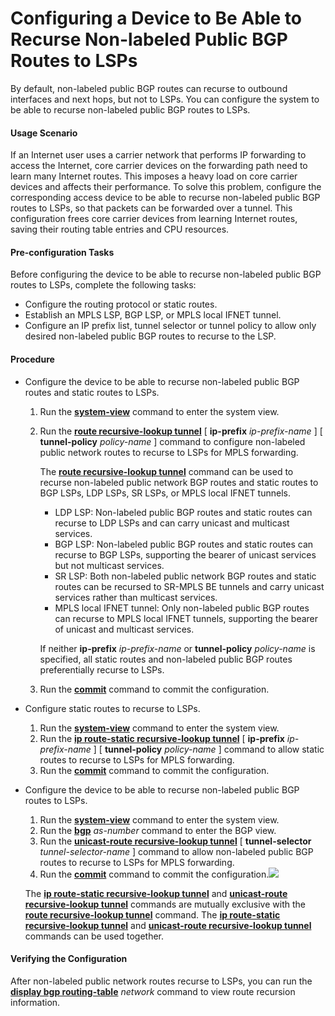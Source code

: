 Configuring a Device to Be Able to Recurse Non-labeled Public BGP Routes to LSPs
================================================================================

By default, non-labeled public BGP routes can recurse to outbound interfaces and next hops, but not to LSPs. You can configure the system to be able to recurse non-labeled public BGP routes to LSPs.

#### Usage Scenario

If an Internet user uses a carrier network that performs IP forwarding to access the Internet, core carrier devices on the forwarding path need to learn many Internet routes. This imposes a heavy load on core carrier devices and affects their performance. To solve this problem, configure the corresponding access device to be able to recurse non-labeled public BGP routes to LSPs, so that packets can be forwarded over a tunnel. This configuration frees core carrier devices from learning Internet routes, saving their routing table entries and CPU resources.


#### Pre-configuration Tasks

Before configuring the device to be able to recurse non-labeled public BGP routes to LSPs, complete the following tasks:

* Configure the routing protocol or static routes.
* Establish an MPLS LSP, BGP LSP, or MPLS local IFNET tunnel.
* Configure an IP prefix list, tunnel selector or tunnel policy to allow only desired non-labeled public BGP routes to recurse to the LSP.

#### Procedure

* Configure the device to be able to recurse non-labeled public BGP routes and static routes to LSPs.
  
  
  1. Run the [**system-view**](cmdqueryname=system-view) command to enter the system view.
  2. Run the [**route recursive-lookup tunnel**](cmdqueryname=route+recursive-lookup+tunnel) [ **ip-prefix** *ip-prefix-name* ] [ **tunnel-policy** *policy-name* ] command to configure non-labeled public network routes to recurse to LSPs for MPLS forwarding.
     
     The [**route recursive-lookup tunnel**](cmdqueryname=route+recursive-lookup+tunnel) command can be used to recurse non-labeled public network BGP routes and static routes to BGP LSPs, LDP LSPs, SR LSPs, or MPLS local IFNET tunnels.
     + LDP LSP: Non-labeled public BGP routes and static routes can recurse to LDP LSPs and can carry unicast and multicast services.
     + BGP LSP: Non-labeled public BGP routes and static routes can recurse to BGP LSPs, supporting the bearer of unicast services but not multicast services.
     + SR LSP: Both non-labeled public network BGP routes and static routes can be recursed to SR-MPLS BE tunnels and carry unicast services rather than multicast services.
     + MPLS local IFNET tunnel: Only non-labeled public BGP routes can recurse to MPLS local IFNET tunnels, supporting the bearer of unicast and multicast services.
     
     If neither **ip-prefix** *ip-prefix-name* or **tunnel-policy** *policy-name* is specified, all static routes and non-labeled public BGP routes preferentially recurse to LSPs.
  3. Run the [**commit**](cmdqueryname=commit) command to commit the configuration.
* Configure static routes to recurse to LSPs.
  
  
  1. Run the [**system-view**](cmdqueryname=system-view) command to enter the system view.
  2. Run the [**ip route-static recursive-lookup tunnel**](cmdqueryname=ip+route-static+recursive-lookup+tunnel) [ **ip-prefix** *ip-prefix-name* ] [ **tunnel-policy** *policy-name* ] command to allow static routes to recurse to LSPs for MPLS forwarding.
  3. Run the [**commit**](cmdqueryname=commit) command to commit the configuration.
* Configure the device to be able to recurse non-labeled public BGP routes to LSPs.
  
  
  1. Run the [**system-view**](cmdqueryname=system-view) command to enter the system view.
  2. Run the [**bgp**](cmdqueryname=bgp) *as-number* command to enter the BGP view.
  3. Run the [**unicast-route recursive-lookup tunnel**](cmdqueryname=unicast-route+recursive-lookup+tunnel) [ **tunnel-selector** *tunnel-selector-name* ] command to allow non-labeled public BGP routes to recurse to LSPs for MPLS forwarding.
  4. Run the [**commit**](cmdqueryname=commit) command to commit the configuration.![](../../../../public_sys-resources/note_3.0-en-us.png) 
  
  The [**ip route-static recursive-lookup tunnel**](cmdqueryname=ip+route-static+recursive-lookup+tunnel) and [**unicast-route recursive-lookup tunnel**](cmdqueryname=unicast-route+recursive-lookup+tunnel) commands are mutually exclusive with the [**route recursive-lookup tunnel**](cmdqueryname=route+recursive-lookup+tunnel) command. The [**ip route-static recursive-lookup tunnel**](cmdqueryname=ip+route-static+recursive-lookup+tunnel) and [**unicast-route recursive-lookup tunnel**](cmdqueryname=unicast-route+recursive-lookup+tunnel) commands can be used together.

#### Verifying the Configuration

After non-labeled public network routes recurse to LSPs, you can run the [**display bgp routing-table**](cmdqueryname=display+bgp+routing-table) *network* command to view route recursion information.